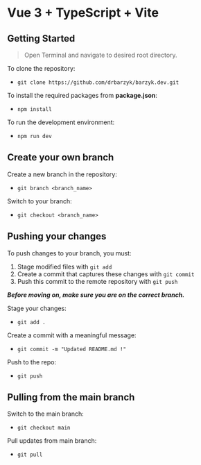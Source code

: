 # Vue 3 + TypeScript + Vite

## Getting Started

> Open Terminal and navigate to desired root directory.

To clone the repository:

- `git clone https://github.com/drbarzyk/barzyk.dev.git`

To install the required packages from **package.json**:

- `npm install`

To run the development environment:

- `npm run dev`

## Create your own branch

Create a new branch in the repository:

- `git branch <branch_name>`

Switch to your branch:

- `git checkout <branch_name>`

## Pushing your changes

To push changes to your branch, you must:
1. Stage modified files with `git add`
2. Create a commit that captures these changes with `git commit`
3. Push this commit to the remote repository with `git push`

***Before moving on, make sure you are on the correct branch.***

Stage your changes:

- `git add .`

Create a commit with a meaningful message:

- `git commit -m "Updated README.md !"`

Push to the repo:

- `git push`

## Pulling from the main branch

Switch to the main branch:

- `git checkout main`

Pull updates from main branch:

- `git pull`

